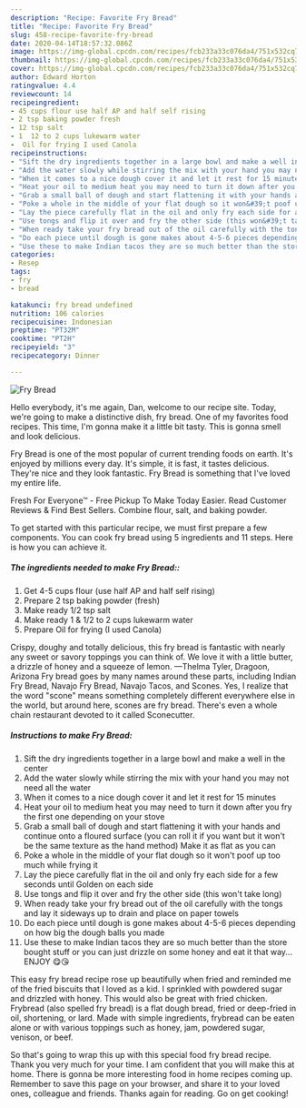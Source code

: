 ```yaml
---
description: "Recipe: Favorite Fry Bread"
title: "Recipe: Favorite Fry Bread"
slug: 458-recipe-favorite-fry-bread
date: 2020-04-14T18:57:32.086Z
image: https://img-global.cpcdn.com/recipes/fcb233a33c076da4/751x532cq70/fry-bread-recipe-main-photo.jpg
thumbnail: https://img-global.cpcdn.com/recipes/fcb233a33c076da4/751x532cq70/fry-bread-recipe-main-photo.jpg
cover: https://img-global.cpcdn.com/recipes/fcb233a33c076da4/751x532cq70/fry-bread-recipe-main-photo.jpg
author: Edward Horton
ratingvalue: 4.4
reviewcount: 14
recipeingredient:
- 45 cups flour use half AP and half self rising
- 2 tsp baking powder fresh
- 12 tsp salt
- 1  12 to 2 cups lukewarm water
-  Oil for frying I used Canola
recipeinstructions:
- "Sift the dry ingredients together in a large bowl and make a well in the center"
- "Add the water slowly while stirring the mix with your hand you may not need all the water"
- "When it comes to a nice dough cover it and let it rest for 15 minutes"
- "Heat your oil to medium heat you may need to turn it down after you fry the first one depending on your stove"
- "Grab a small ball of dough and start flattening it with your hands and continue onto a floured surface (you can roll it if you want but it won&#39;t be the same texture as the hand method) Make it as flat as you can"
- "Poke a whole in the middle of your flat dough so it won&#39;t poof up too much while frying it"
- "Lay the piece carefully flat in the oil and only fry each side for a few seconds until Golden on each side"
- "Use tongs and flip it over and fry the other side (this won&#39;t take long)"
- "When ready take your fry bread out of the oil carefully with the tongs and lay it sideways up to drain and place on paper towels"
- "Do each piece until dough is gone makes about 4-5-6 pieces depending on how big the dough balls you made"
- "Use these to make Indian tacos they are so much better than the store bought stuff or you can just drizzle on some honey and eat it that way... ENJOY 😋😘"
categories:
- Resep
tags:
- fry
- bread

katakunci: fry bread undefined
nutrition: 106 calories
recipecuisine: Indonesian
preptime: "PT32M"
cooktime: "PT2H"
recipeyield: "3"
recipecategory: Dinner

---
```



![Fry Bread](https://img-global.cpcdn.com/recipes/fcb233a33c076da4/751x532cq70/fry-bread-recipe-main-photo.jpg)

Hello everybody, it's me again, Dan, welcome to our recipe site. Today, we're going to make a distinctive dish, fry bread. One of my favorites food recipes. This time, I'm gonna make it a little bit tasty. This is gonna smell and look delicious.

Fry Bread is one of the most popular of current trending foods on earth. It's enjoyed by millions every day. It's simple, it is fast, it tastes delicious. They're nice and they look fantastic. Fry Bread is something that I've loved my entire life.

Fresh For Everyone™ - Free Pickup To Make Today Easier. Read Customer Reviews &amp; Find Best Sellers. Combine flour, salt, and baking powder.


To get started with this particular recipe, we must first prepare a few components. You can cook fry bread using 5 ingredients and 11 steps. Here is how you can achieve it.

##### The ingredients needed to make Fry Bread::

1. Get 4-5 cups flour (use half AP and half self rising)
1. Prepare 2 tsp baking powder (fresh)
1. Make ready 1/2 tsp salt
1. Make ready 1 &amp; 1/2 to 2 cups lukewarm water
1. Prepare  Oil for frying (I used Canola)


Crispy, doughy and totally delicious, this fry bread is fantastic with nearly any sweet or savory toppings you can think of. We love it with a little butter, a drizzle of honey and a squeeze of lemon. —Thelma Tyler, Dragoon, Arizona Fry bread goes by many names around these parts, including Indian Fry Bread, Navajo Fry Bread, Navajo Tacos, and Scones. Yes, I realize that the word &#34;scone&#34; means something completely different everywhere else in the world, but around here, scones are fry bread. There&#39;s even a whole chain restaurant devoted to it called Sconecutter. 

##### Instructions to make Fry Bread:

1. Sift the dry ingredients together in a large bowl and make a well in the center
1. Add the water slowly while stirring the mix with your hand you may not need all the water
1. When it comes to a nice dough cover it and let it rest for 15 minutes
1. Heat your oil to medium heat you may need to turn it down after you fry the first one depending on your stove
1. Grab a small ball of dough and start flattening it with your hands and continue onto a floured surface (you can roll it if you want but it won&#39;t be the same texture as the hand method) Make it as flat as you can
1. Poke a whole in the middle of your flat dough so it won&#39;t poof up too much while frying it
1. Lay the piece carefully flat in the oil and only fry each side for a few seconds until Golden on each side
1. Use tongs and flip it over and fry the other side (this won&#39;t take long)
1. When ready take your fry bread out of the oil carefully with the tongs and lay it sideways up to drain and place on paper towels
1. Do each piece until dough is gone makes about 4-5-6 pieces depending on how big the dough balls you made
1. Use these to make Indian tacos they are so much better than the store bought stuff or you can just drizzle on some honey and eat it that way... ENJOY 😋😘


This easy fry bread recipe rose up beautifully when fried and reminded me of the fried biscuits that I loved as a kid. I sprinkled with powdered sugar and drizzled with honey. This would also be great with fried chicken. Frybread (also spelled fry bread) is a flat dough bread, fried or deep-fried in oil, shortening, or lard. Made with simple ingredients, frybread can be eaten alone or with various toppings such as honey, jam, powdered sugar, venison, or beef. 

So that's going to wrap this up with this special food fry bread recipe. Thank you very much for your time. I am confident that you will make this at home. There is gonna be more interesting food in home recipes coming up. Remember to save this page on your browser, and share it to your loved ones, colleague and friends. Thanks again for reading. Go on get cooking!
